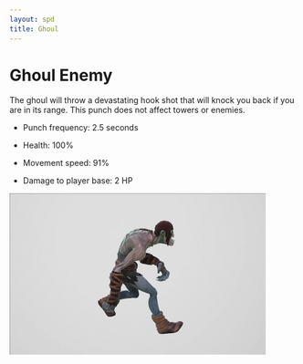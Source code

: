 ```yaml
---
layout: spd
title: Ghoul
---
```


# Ghoul Enemy

The ghoul will throw a devastating hook shot that will knock you back if you are in its range. This punch does not affect towers or enemies.

* Punch frequency: 2.5 seconds

* Health: 100%

* Movement speed: 91%

* Damage to player base: 2 HP

<img src="/assets/images/spd/enemy-ghoul.gif" width="449" height="283">
